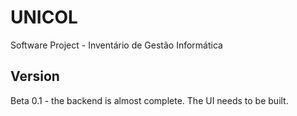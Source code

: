 # UNICOL
Software Project - Inventário de Gestão Informática

## Version
Beta 0.1 - the backend is almost complete. The UI needs to be built.
